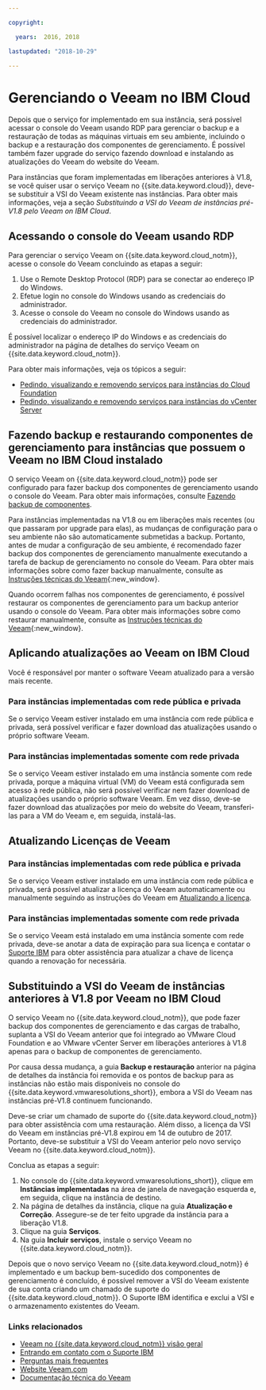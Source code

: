 ```yaml
---

copyright:

  years:  2016, 2018

lastupdated: "2018-10-29"

---
```


# Gerenciando o Veeam no IBM Cloud

Depois que o serviço for implementado em sua instância, será possível acessar o console do Veeam usando RDP para gerenciar o backup e a restauração de todas as máquinas virtuais em seu ambiente, incluindo o backup e a restauração dos componentes de gerenciamento. É possível também fazer upgrade do serviço fazendo download e instalando as atualizações do Veeam do website do Veeam.

Para instâncias que foram implementadas em liberações anteriores à V1.8, se você quiser usar o serviço Veeam no {{site.data.keyword.cloud}}, deve-se substituir a VSI do Veeam existente nas instâncias. Para obter mais informações, veja a seção _Substituindo a VSI do Veeam de instâncias pré-V1.8 pelo Veeam on IBM Cloud_.

## Acessando o console do Veeam usando RDP

Para gerenciar o serviço Veeam on {{site.data.keyword.cloud_notm}}, acesse o console do Veeam concluindo as etapas
a seguir:
1. Use o Remote Desktop Protocol (RDP) para se conectar ao endereço IP do Windows.
2. Efetue login no console do Windows usando as credenciais do administrador.
3. Acesse o console do Veeam no console do Windows usando as credenciais do administrador.

É possível localizar o endereço IP do Windows e as credenciais do administrador na página de detalhes do serviço Veeam on {{site.data.keyword.cloud_notm}}.

Para obter mais informações, veja os tópicos a seguir:
* [Pedindo, visualizando e removendo serviços para instâncias do Cloud Foundation](../sddc/sd_addingremovingservices.html)
* [Pedindo, visualizando e removendo serviços para instâncias do vCenter Server](../vcenter/vc_addingremovingservices.html)

## Fazendo backup e restaurando componentes de gerenciamento para instâncias que possuem o Veeam no IBM Cloud instalado

O serviço Veeam on {{site.data.keyword.cloud_notm}} pode ser configurado para fazer backup dos componentes de gerenciamento usando o console do Veeam. Para obter mais informações, consulte [Fazendo backup de componentes](../archiref/solution/solution_backingup.html).

Para instâncias implementadas na V1.8 ou em liberações mais recentes (ou que passaram por upgrade para elas), as mudanças de configuração
para o seu ambiente não são automaticamente submetidas a backup. Portanto, antes de mudar a configuração de seu ambiente, é recomendado fazer backup dos componentes de gerenciamento manualmente executando a tarefa de backup de gerenciamento no console do Veeam. Para obter mais informações sobre como fazer backup manualmente, consulte
as [Instruções técnicas do Veeam](https://helpcenter.veeam.com/backup/vsphere/scheduing_manual.html){:new_window}.

Quando ocorrem falhas nos componentes de gerenciamento, é possível restaurar os componentes de gerenciamento para um backup anterior usando o console do Veeam. Para obter mais informações sobre como restaurar manualmente, consulte as
[Instruções
técnicas do Veeam]( https://helpcenter.veeam.com/backup/vsphere/performing_full_recovery.html){:new_window}.

## Aplicando atualizações ao Veeam on IBM Cloud

Você é responsável por manter o software Veeam atualizado para a versão mais recente.

### Para instâncias implementadas com rede pública e privada

Se o serviço Veeam estiver instalado em uma instância com rede pública e privada, será possível verificar e fazer download das atualizações usando o próprio software Veeam.

### Para instâncias implementadas somente com rede privada

Se o serviço Veeam estiver instalado em uma instância somente com rede privada, porque a máquina virtual (VM) do Veeam está configurada sem acesso à rede pública, não será possível verificar nem fazer download de atualizações usando o próprio software Veeam. Em vez disso, deve-se fazer download das atualizações por meio do website do Veeam, transferi-las para a VM do Veeam e, em seguida, instalá-las.

## Atualizando Licenças de Veeam

### Para instâncias implementadas com rede pública e privada

Se o serviço Veeam estiver instalado em uma instância com rede pública e privada, será possível atualizar a licença do Veeam automaticamente ou manualmente seguindo as instruções do Veeam em [Atualizando a licença]( https://helpcenter.veeam.com/docs/backup/vsphere/license_update.html).

### Para instâncias implementadas somente com rede privada

Se o serviço Veeam está instalado em uma instância somente com rede privada, deve-se anotar a data de expiração para sua licença e contatar o [Suporte IBM](../vmonic/trbl_support.html) para obter assistência para atualizar a chave de licença quando a renovação for necessária.

## Substituindo a VSI do Veeam de instâncias anteriores à V1.8 por Veeam no IBM Cloud

O serviço Veeam no {{site.data.keyword.cloud_notm}}, que pode fazer backup dos componentes de gerenciamento e das cargas de trabalho, suplanta a VSI do Veeam anterior que foi integrado ao VMware Cloud Foundation e ao VMware vCenter Server em liberações anteriores à V1.8 apenas para o backup de componentes de gerenciamento.

Por causa dessa mudança, a guia **Backup e restauração** anterior na página de detalhes da instância
foi removida e os pontos de backup para as instâncias não estão mais disponíveis no
console do {{site.data.keyword.vmwaresolutions_short}}, embora a VSI do Veeam nas instâncias pré-V1.8 continuem
funcionando.

Deve-se criar um chamado de suporte do {{site.data.keyword.cloud_notm}} para obter assistência com uma restauração. Além disso, a licença da VSI do Veeam em instâncias pré-V1.8 expirou em 14 de outubro de 2017. Portanto, deve-se substituir a VSI do Veeam anterior pelo novo serviço Veeam no {{site.data.keyword.cloud_notm}}.

Conclua as etapas a seguir:
1. No console do {{site.data.keyword.vmwaresolutions_short}}, clique em **Instâncias implementadas** na área de janela de navegação esquerda e, em seguida, clique na instância de destino.
2. Na página de detalhes da instância, clique na guia **Atualização e Correção**. Assegure-se de ter feito upgrade da instância para a liberação V1.8.
3. Clique na guia **Serviços**.
4. Na guia **Incluir serviços**, instale o serviço Veeam no {{site.data.keyword.cloud_notm}}.

Depois que o novo serviço Veeam no {{site.data.keyword.cloud_notm}} é implementado e um backup bem-sucedido dos componentes de gerenciamento é concluído, é possível remover a VSI do Veeam existente de sua conta criando um chamado de suporte do {{site.data.keyword.cloud_notm}}. O Suporte IBM identifica e exclui a VSI e o armazenamento existentes do Veeam.

### Links relacionados

* [Veeam no {{site.data.keyword.cloud_notm}} visão geral](veeam_considerations.html)
* [Entrando em contato com o Suporte IBM](../vmonic/trbl_support.html)
* [Perguntas mais frequentes](../vmonic/faq.html)
* [Website Veeam.com](https://www.veeam.com/)
* [Documentação técnica do Veeam](https://www.veeam.com/documentation-guides-datasheets.html)
